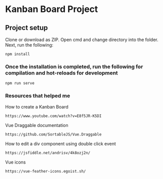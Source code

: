 # Kanban Board Project

## Project setup
Clone or download as ZIP. Open cmd and change directory into the folder.
Next, run the following:
```
npm install
```

### Once the installation is completed, run the following for compilation and hot-reloads for development
```
npm run serve
```

### Resources that helped me
How to create a Kanban Board
```
https://www.youtube.com/watch?v=E8f5JR-K5DI
```
Vue Draggable documentation
```
https://github.com/SortableJS/Vue.Draggable
```
How to edit a div component using double click event
```
https://jsfiddle.net/andrisv/4k8ozj2n/
```
Vue icons
```
https://vue-feather-icons.egoist.sh/
```